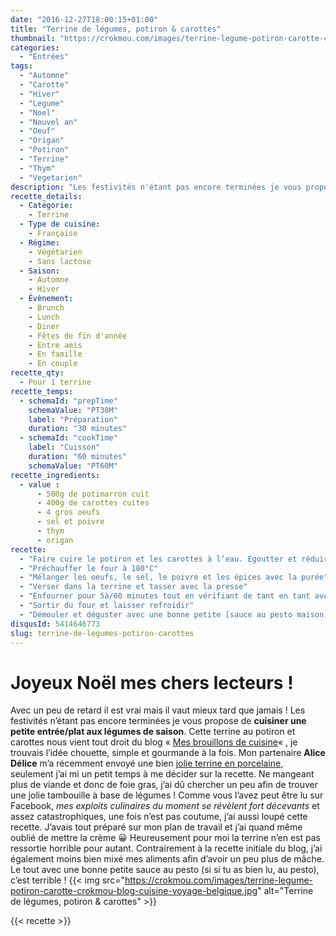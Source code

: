 ```yaml
---
date: "2016-12-27T18:00:15+01:00"
title: "Terrine de légumes, potiron & carottes"
thumbnail: "https://crokmou.com/images/terrine-legume-potiron-carotte-crokmou-blog-cuisine-voyage-belgique-1.jpg"
categories:
  - "Entrées"
tags:
  - "Automne"
  - "Carotte"
  - "Hiver"
  - "Legume"
  - "Noel"
  - "Nouvel an"
  - "Oeuf"
  - "Origan"
  - "Potiron"
  - "Terrine"
  - "Thym"
  - "Vegetarien"
description: "Les festivités n'étant pas encore terminées je vous propose de cuisiner une petite entrée/plat aux légumes de saison. Cette terrine au potiron et carottes"
recette_details:
  - Catégorie:
    - Terrine
  - Type de cuisine:
    - Française  
  - Régime:
    - Végétarien
    - Sans lactose
  - Saison:
    - Automne
    - Hiver
  - Évènement:
    - Brunch
    - Lunch
    - Diner
    - Fêtes de fin d'année
    - Entre amis
    - En famille
    - En couple
recette_qty:
  - Pour 1 terrine
recette_temps:
  - schemaId: "prepTime"
    schemaValue: "PT30M"
    label: "Préparation"
    duration: "30 minutes"
  - schemaId: "cookTime"
    label: "Cuisson"
    duration: "60 minutes"
    schemaValue: "PT60M"
recette_ingredients:
  - value :
      - 500g de potimarron cuit
      - 400g de carottes cuites
      - 4 gros oeufs
      - sel et poivre
      - thym
      - origan
recette:
  - "Faire cuire le potiron et les carottes à l’eau. Egoutter et réduire en purée tout en gardant quelques morceaux. Laisser refroidir un peu"
  - "Préchauffer le four à 180°C"
  - "Mélanger les oeufs, le sel, le poivre et les épices avec la purée"
  - "Verser dans la terrine et tasser avec la presse"
  - "Enfourner pour 5à/60 minutes tout en vérifiant de tant en tant avec un couteau si la terrine est cuite"
  - "Sortir du four et laisser refroidir"
  - "Démouler et déguster avec une bonne petite [sauce au pesto maison](https://crokmou.com/2013/07/pesto-au-basilic-al-genovese)"
disqusId: 5414646773
slug: terrine-de-legumes-potiron-carottes
---
```


# Joyeux Noël mes chers lecteurs !

Avec un peu de retard il est vrai mais il vaut mieux tard que jamais ! Les
festivités n’étant pas encore terminées je vous propose de **cuisiner une petite
entrée/plat aux légumes de saison**. Cette terrine au potiron et carottes nous
vient tout droit du blog
« [Mes brouillons de cuisine](http://cuisinebyana.canalblog.com/archives/2013/11/11/28392729.html)« ,
je trouvais l’idée chouette, simple et gourmande à la fois. Mon partenaire
**Alice Délice** m’a récemment envoyé une bien
[jolie terrine en porcelaine](https://www.alicedelice.com/grill-terrine/terrine-650-grs-presse-1012500.html),
seulement j’ai mi un petit temps à me décider sur la recette. Ne mangeant plus
de viande et donc de foie gras, j’ai dû chercher un peu afin de trouver une
jolie tambouille à base de légumes ! Comme vous l’avez peut être lu sur
Facebook, _mes exploits culinaires du moment se révèlent fort décevants_ et
assez catastrophiques, une fois n’est pas coutume, j’ai aussi loupé cette
recette. J’avais tout préparé sur mon plan de travail et j’ai quand même oublié
de mettre la crème 😀 Heureusement pour moi la terrine n’en est pas ressortie
horrible pour autant. Contrairement à la recette initiale du blog, j’ai
également moins bien mixé mes aliments afin d’avoir un peu plus de mâche. Le
tout avec une bonne petite sauce au pesto (si si tu as bien lu, au pesto), c’est
terrible !  {{< img
src="https://crokmou.com/images/terrine-legume-potiron-carotte-crokmou-blog-cuisine-voyage-belgique.jpg"
alt="Terrine de légumes, potiron & carottes" >}}

{{< recette >}}
